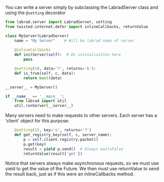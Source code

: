 You can write a server simply by subclassing the LabradServer class and using the `@setting` decorator

```python
from labrad.server import LabradServer, setting
from twisted.internet.defer import inlineCallbacks, returnValue

class MyServer(LabradServer)
    name = "My Server"    # Will be labrad name of server
    
    @inlineCallbacks
    def initServer(self):  # Do initialization here
        pass

    @setting(10, data='?', returns='b'):
    def is_true(self, c, data):
        return bool(data)

__server__ = MyServer()

if __name__ == '__main__':
    from labrad import util
    util.runServer(__server__)
```

Many servers need to make requests to other servers.  Each server has a 'client' object for this purpose:

```python
    @setting(15, key='s', returns='?')
    def get_registry_key(self, c, server_name):
        p = self.client.registry.packet()
        p.get(key)
        result = yield p.send()  # Always wait=False
        returnValue(result['get'])
```

Notice that servers always make asynchronous requests, so we must use yield to get the value of the Future.  We then must use returnValue to send the result back, just as if this were an inlineCallbacks method.